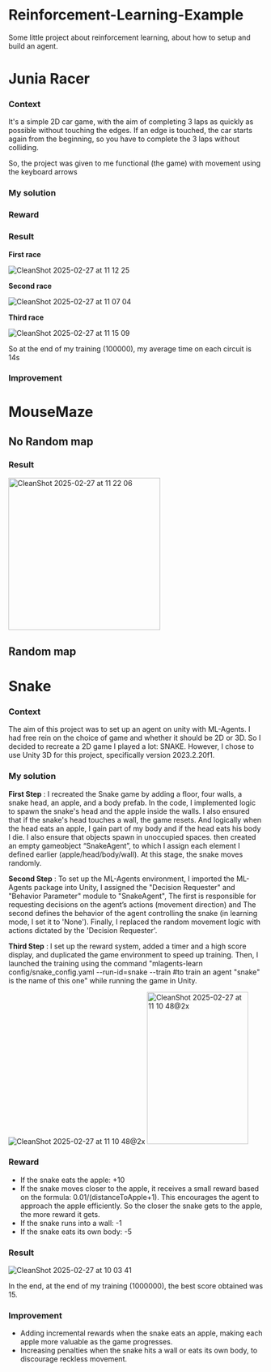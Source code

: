 # Reinforcement-Learning-Example
Some little project about reinforcement learning, about how to setup and build an agent.
# Junia Racer
### Context
It's a simple 2D car game, with the aim of completing 3 laps as quickly as possible without touching the edges. If an edge is touched, the car starts again from the beginning, so you have to complete the 3 laps without colliding.

So, the project was given to me functional (the game) with movement using the keyboard arrows

### My solution
### Reward
### Result
**First race**

![CleanShot 2025-02-27 at 11 12 25](https://github.com/user-attachments/assets/84ef69da-e672-4fd8-9997-ea35f2641f32)


**Second race**

![CleanShot 2025-02-27 at 11 07 04](https://github.com/user-attachments/assets/5c00dbda-a328-4a61-b19b-d41401e02da4)

**Third race**

![CleanShot 2025-02-27 at 11 15 09](https://github.com/user-attachments/assets/7393f64c-978d-4aef-9178-bd1ac1a57445)

So at the end of my training (100000), my average time on each circuit is 14s


### Improvement

# MouseMaze
## No Random map
### Result
<img src="https://github.com/user-attachments/assets/c5dd3109-67f2-4f96-b4b2-5ff0f12a2211" alt="CleanShot 2025-02-27 at 11 22 06" width="300" height="300">


## Random map

# Snake
### Context
The aim of this project was to set up an agent on unity with ML-Agents. I had free rein on the choice of game and whether it should be 2D or 3D. So I decided to recreate a 2D game I played a lot: SNAKE.
However, I chose to use Unity 3D for this project, specifically version 2023.2.20f1.
### My solution
**First Step** : I recreated the Snake game by adding a floor, four walls, a snake head, an apple, and a body prefab. In the code, I implemented logic to spawn the snake's head and the apple inside the walls. I also ensured that if the snake's head touches a wall, the game resets. And logically when the head eats an apple, I gain part of my body and if the head eats his body I die. I also ensure that objects spawn in unoccupied spaces. then created an empty gameobject “SnakeAgent”, to which I assign each element I defined earlier (apple/head/body/wall). At this stage, the snake moves randomly.

**Second Step** : To set up the ML-Agents environment, I imported the ML-Agents package into Unity, I assigned the "Decision Requester" and "Behavior Parameter" module to "SnakeAgent", The first is responsible for requesting decisions on the agent’s actions (movement direction) and The second defines the behavior of the agent controlling the snake (in learning mode, I set it to 'None'). Finally, I replaced the random movement logic with actions dictated by the 'Decision Requester'.

**Third Step** : I set up the reward system, added a timer and a high score display, and duplicated the game environment to speed up training. Then, I launched the training using the command "mlagents-learn config/snake_config.yaml --run-id=snake --train #to train an agent "snake" is the name of this one" while running the game in Unity.

![CleanShot 2025-02-27 at 11 10 48@2x](https://github.com/user-attachments/assets/d787070d-1cb5-4161-b098-cd50315677fe)
<img src="https://github.com/user-attachments/assets/d787070d-1cb5-4161-b098-cd50315677fe" alt="CleanShot 2025-02-27 at 11 10 48@2x" width="200" height="300">


### Reward
- If the snake eats the apple: +10
- If the snake moves closer to the apple, it receives a small reward based on the formula: 0.01/(distanceToApple+1). This encourages the agent to approach the apple efficiently. So the closer the snake gets to the apple, the more reward it gets.
- If the snake runs into a wall: -1
- If the snake eats its own body: -5
### Result
![CleanShot 2025-02-27 at 10 03 41](https://github.com/user-attachments/assets/d0d9d4ef-fcb3-453c-8c66-70f7b8a0b5ed)

In the end, at the end of my training (1000000), the best score obtained was 15.
### Improvement
- Adding incremental rewards when the snake eats an apple, making each apple more valuable as the game progresses.
- Increasing penalties when the snake hits a wall or eats its own body, to discourage reckless movement.



